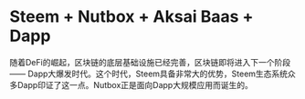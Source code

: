 # Steem + Nutbox + Aksai Baas + Dapp
随着DeFi的崛起，区块链的底层基础设施已经完善，区块链即将进入下一个阶段 —— Dapp大爆发时代。这个时代，Steem具备非常大的优势，Steem生态系统众多Dapp印证了这一点。Nutbox正是面向Dapp大规模应用而诞生的。
